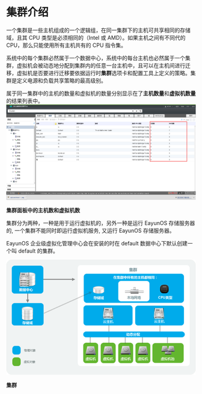 # 集群介绍

一个集群是一些主机组成的一个逻辑组，在同一集群下的主机可共享相同的存储域，且其 CPU 类型是必须相同的（Intel 或 AMD）。如果主机之间有不同代的 CPU，那么只能使用所有主机共有的 CPU 指令集。

系统中的每个集群必然属于一个数据中心，系统中的每台主机也必然属于一个集群，虚拟机会被动态地分配到集群内的任意一台主机中，且可以在主机间进行迁移，虚拟机是否要进行迁移要依据运行时**集群**选项卡和配置工具上定义的策略。集群是定义电源和负载共享策略的最高级别。

属于同一集群中的主机的数量和虚拟机的数量分别显示在了**主机数量**和**虚拟机数量**的结果列表中。
![集群中显示主机和虚拟机的数量](../../images/EayunOS_Cluster_HVnum.png)

**集群面板中的主机数和虚拟机数**

集群分为两种，一种是用于运行虚拟机的，另外一种是运行 EayunOS 存储服务器的, 一个集群不能同时即运行虚拟机服务, 又运行 EayunOS 存储服务器。

EayunOS 企业级虚拟化管理中心会在安装的时在 default 数据中心下默认创建一个叫 default 的集群。

![集群图示](../../images/EayunOS_Cluster.png)

**集群**
